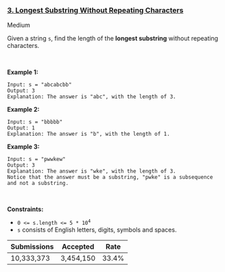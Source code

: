 ### [3. Longest Substring Without Repeating Characters](https://leetcode.com/problems/longest-substring-without-repeating-characters/)

Medium

Given a string `` s ``, find the length of the __longest substring__ without repeating characters.

 

__Example 1:__

```
Input: s = "abcabcbb"
Output: 3
Explanation: The answer is "abc", with the length of 3.
```

__Example 2:__

```
Input: s = "bbbbb"
Output: 1
Explanation: The answer is "b", with the length of 1.
```

__Example 3:__

```
Input: s = "pwwkew"
Output: 3
Explanation: The answer is "wke", with the length of 3.
Notice that the answer must be a substring, "pwke" is a subsequence and not a substring.
```

 

__Constraints:__

*   <code>0 <= s.length <= 5 * 10<sup>4</sup></code>
*   `` s `` consists of English letters, digits, symbols and spaces.

| Submissions    | Accepted     | Rate   |
| -------------- | ------------ | ------ |
| 10,333,373 | 3,454,150 | 33.4% |